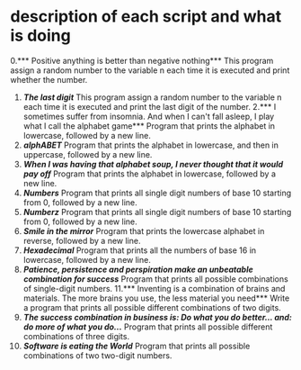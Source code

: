 # description of each script and what is doing

0.*** Positive anything is better than negative nothing***
This program assign a random number to the variable n each time it is executed and print whether the number.
1. ***The last digit***
This program assign a random number to the variable n each time it is executed and print the last digit of the number.
2.*** I sometimes suffer from insomnia. And when I can't fall asleep, I play what I call the alphabet game***
Program that prints the alphabet in lowercase, followed by a new line.
3. ***alphABET***
Program that prints the alphabet in lowercase, and then in uppercase, followed by a new line.
4. ***When I was having that alphabet soup, I never thought that it would pay off***
Program that prints the alphabet in lowercase, followed by a new line.
5. ***Numbers***
Program that prints all single digit numbers of base 10 starting from 0, followed by a new line.
6. ***Numberz***
Program that prints all single digit numbers of base 10 starting from 0, followed by a new line.
7. ***Smile in the mirror***
Program that prints the lowercase alphabet in reverse, followed by a new line.
8. ***Hexadecimal***
Program that prints all the numbers of base 16 in lowercase, followed by a new line.
9. ***Patience, persistence and perspiration make an unbeatable combination for success***
Program that prints all possible combinations of single-digit numbers.
11.*** Inventing is a combination of brains and materials. The more brains you use, the less material you need***
Write a program that prints all possible different combinations of two digits.
12. ***The success combination in business is: Do what you do better... and: do more of what you do...***
Program that prints all possible different combinations of three digits.
13. ***Software is eating the World***
Program that prints all possible combinations of two two-digit numbers.
